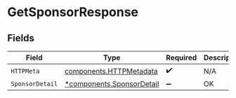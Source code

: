 # GetSponsorResponse


## Fields

| Field                                                                 | Type                                                                  | Required                                                              | Description                                                           |
| --------------------------------------------------------------------- | --------------------------------------------------------------------- | --------------------------------------------------------------------- | --------------------------------------------------------------------- |
| `HTTPMeta`                                                            | [components.HTTPMetadata](../../models/components/httpmetadata.md)    | :heavy_check_mark:                                                    | N/A                                                                   |
| `SponsorDetail`                                                       | [*components.SponsorDetail](../../models/components/sponsordetail.md) | :heavy_minus_sign:                                                    | OK                                                                    |